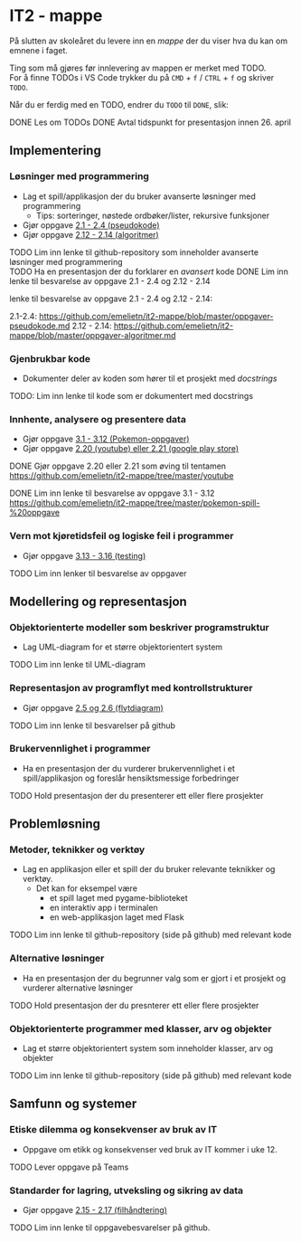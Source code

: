 # IT2 - mappe

På slutten av skoleåret du levere inn en _mappe_ der du viser hva du kan om emnene i faget.

Ting som må gjøres før innlevering av mappen er merket med TODO.  
For å finne TODOs i VS Code trykker du på `CMD` + `f` / `CTRL` + `f` og skriver `TODO`.

Når du er ferdig med en TODO, endrer du `TODO` til `DONE`, slik:

DONE Les om TODOs
DONE Avtal tidspunkt for presentasjon innen 26. april

## Implementering

### Løsninger med programmering

- Lag et spill/applikasjon der du bruker avanserte løsninger med programmering
  - Tips: sorteringer, nøstede ordbøker/lister, rekursive funksjoner
- Gjør oppgave [2.1 - 2.4 (pseudokode)](https://it2.thorcc.no/databehandling-og-algoritmer/pseudokode#oppgaver)
- Gjør oppgave [2.12 - 2.14 (algoritmer)](https://it2.thorcc.no/databehandling-og-algoritmer/algoritmer#oppgaver)

TODO Lim inn lenke til github-repository som inneholder avanserte løsninger med programmering  
TODO Ha en presentasjon der du forklarer en _avansert_ kode
DONE Lim inn lenke til besvarelse av oppgave 2.1 - 2.4 og 2.12 - 2.14

lenke til besvarelse av oppgave 2.1 - 2.4 og 2.12 - 2.14:

2.1-2.4: https://github.com/emelietn/it2-mappe/blob/master/oppgaver-pseudokode.md
2.12 - 2.14: https://github.com/emelietn/it2-mappe/blob/master/oppgaver-algoritmer.md

### Gjenbrukbar kode

- Dokumenter deler av koden som hører til et prosjekt med _docstrings_

TODO: Lim inn lenke til kode som er dokumentert med docstrings

### Innhente, analysere og presentere data

- Gjør oppgave [3.1 - 3.12 (Pokemon-oppgaver)](https://it2.thorcc.no/apputvikling/oppgaver)
- Gjør oppgave [2.20 (youtube) eller 2.21 (google play store)](https://it2.thorcc.no/databehandling-og-algoritmer/storre-oppgaver)

DONE Gjør oppgave 2.20 eller 2.21 som øving til tentamen 
https://github.com/emelietn/it2-mappe/tree/master/youtube

DONE Lim inn lenke til besvarelse av oppgave 3.1 - 3.12
https://github.com/emelietn/it2-mappe/tree/master/pokemon-spill-%20oppgave

### Vern mot kjøretidsfeil og logiske feil i programmer

- Gjør oppgave [3.13 - 3.16 (testing)](https://it2.thorcc.no/apputvikling/testing#oppgaver)

TODO Lim inn lenker til besvarelse av oppgaver

## Modellering og representasjon

### Objektorienterte modeller som beskriver programstruktur

- Lag UML-diagram for et større objektorientert system

TODO Lim inn lenke til UML-diagram  

### Representasjon av programflyt med kontrollstrukturer

- Gjør oppgave [2.5  og 2.6 (flytdiagram)](https://it2.thorcc.no/databehandling-og-algoritmer/)

TODO Lim inn lenke til besvarelser på github

### Brukervennlighet i programmer

- Ha en presentasjon der du vurderer brukervennlighet i et spill/applikasjon og foreslår hensiktsmessige forbedringer

TODO Hold presentasjon der du presenterer ett eller flere prosjekter

## Problemløsning

### Metoder, teknikker og verktøy

- Lag en applikasjon eller et spill der du bruker relevante teknikker og verktøy.
  - Det kan for eksempel være
    - et spill laget med pygame-biblioteket
    - en interaktiv app i terminalen
    - en web-applikasjon laget med Flask

TODO Lim inn lenke til github-repository (side på github) med relevant kode

### Alternative løsninger

- Ha en presentasjon der du begrunner valg som er gjort i et prosjekt og vurderer alternative løsninger

TODO Hold presentasjon der du presnterer ett eller flere prosjekter

### Objektorienterte programmer med klasser, arv og objekter

- Lag et større objektorientert system som inneholder klasser, arv og objekter

TODO Lim inn lenke til github-repository (side på github) med relevant kode

## Samfunn og systemer

### Etiske dilemma og konsekvenser av bruk av IT

- Oppgave om etikk og konsekvenser ved bruk av IT kommer i uke 12.

TODO Lever oppgave på Teams

### Standarder for lagring, utveksling og sikring av data

- Gjør oppgave [2.15 - 2.17 (filhåndtering)](https://it2.thorcc.no/databehandling-og-algoritmer/filhandtering#oppgaver)

TODO Lim inn lenke til oppgavebesvarelser på github.
